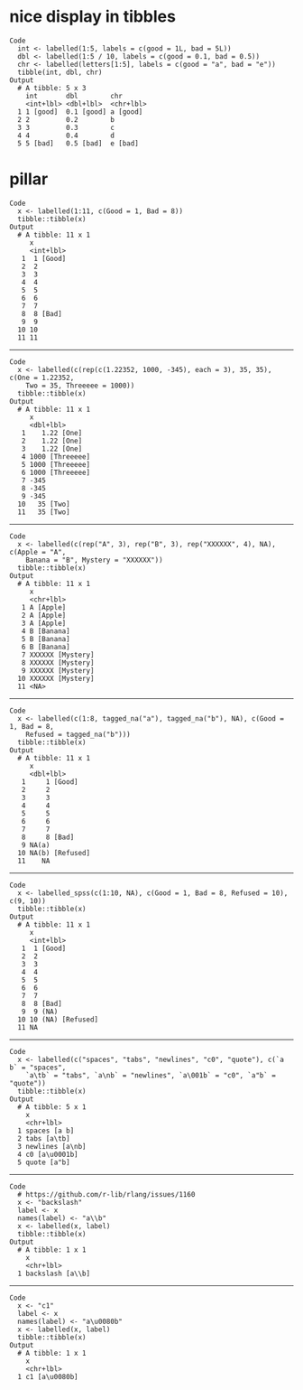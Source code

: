 # nice display in tibbles

    Code
      int <- labelled(1:5, labels = c(good = 1L, bad = 5L))
      dbl <- labelled(1:5 / 10, labels = c(good = 0.1, bad = 0.5))
      chr <- labelled(letters[1:5], labels = c(good = "a", bad = "e"))
      tibble(int, dbl, chr)
    Output
      # A tibble: 5 x 3
        int       dbl        chr      
        <int+lbl> <dbl+lbl>  <chr+lbl>
      1 1 [good]  0.1 [good] a [good] 
      2 2         0.2        b        
      3 3         0.3        c        
      4 4         0.4        d        
      5 5 [bad]   0.5 [bad]  e [bad]  

# pillar

    Code
      x <- labelled(1:11, c(Good = 1, Bad = 8))
      tibble::tibble(x)
    Output
      # A tibble: 11 x 1
         x        
         <int+lbl>
       1  1 [Good]
       2  2       
       3  3       
       4  4       
       5  5       
       6  6       
       7  7       
       8  8 [Bad] 
       9  9       
      10 10       
      11 11       

---

    Code
      x <- labelled(c(rep(c(1.22352, 1000, -345), each = 3), 35, 35), c(One = 1.22352,
        Two = 35, Threeeee = 1000))
      tibble::tibble(x)
    Output
      # A tibble: 11 x 1
         x              
         <dbl+lbl>      
       1    1.22 [One]  
       2    1.22 [One]  
       3    1.22 [One]  
       4 1000 [Threeeee]
       5 1000 [Threeeee]
       6 1000 [Threeeee]
       7 -345           
       8 -345           
       9 -345           
      10   35 [Two]     
      11   35 [Two]     

---

    Code
      x <- labelled(c(rep("A", 3), rep("B", 3), rep("XXXXXX", 4), NA), c(Apple = "A",
        Banana = "B", Mystery = "XXXXXX"))
      tibble::tibble(x)
    Output
      # A tibble: 11 x 1
         x               
         <chr+lbl>       
       1 A [Apple]       
       2 A [Apple]       
       3 A [Apple]       
       4 B [Banana]      
       5 B [Banana]      
       6 B [Banana]      
       7 XXXXXX [Mystery]
       8 XXXXXX [Mystery]
       9 XXXXXX [Mystery]
      10 XXXXXX [Mystery]
      11 <NA>            

---

    Code
      x <- labelled(c(1:8, tagged_na("a"), tagged_na("b"), NA), c(Good = 1, Bad = 8,
        Refused = tagged_na("b")))
      tibble::tibble(x)
    Output
      # A tibble: 11 x 1
         x              
         <dbl+lbl>      
       1     1 [Good]   
       2     2          
       3     3          
       4     4          
       5     5          
       6     6          
       7     7          
       8     8 [Bad]    
       9 NA(a)          
      10 NA(b) [Refused]
      11    NA          

---

    Code
      x <- labelled_spss(c(1:10, NA), c(Good = 1, Bad = 8, Refused = 10), c(9, 10))
      tibble::tibble(x)
    Output
      # A tibble: 11 x 1
         x                
         <int+lbl>        
       1  1 [Good]        
       2  2               
       3  3               
       4  4               
       5  5               
       6  6               
       7  7               
       8  8 [Bad]         
       9  9 (NA)          
      10 10 (NA) [Refused]
      11 NA               

---

    Code
      x <- labelled(c("spaces", "tabs", "newlines", "c0", "quote"), c(`a b` = "spaces",
        `a\tb` = "tabs", `a\nb` = "newlines", `a\001b` = "c0", `a"b` = "quote"))
      tibble::tibble(x)
    Output
      # A tibble: 5 x 1
        x              
        <chr+lbl>      
      1 spaces [a b]   
      2 tabs [a\tb]    
      3 newlines [a\nb]
      4 c0 [a\u0001b]  
      5 quote [a"b]    

---

    Code
      # https://github.com/r-lib/rlang/issues/1160
      x <- "backslash"
      label <- x
      names(label) <- "a\\b"
      x <- labelled(x, label)
      tibble::tibble(x)
    Output
      # A tibble: 1 x 1
        x               
        <chr+lbl>       
      1 backslash [a\\b]

---

    Code
      x <- "c1"
      label <- x
      names(label) <- "a\u0080b"
      x <- labelled(x, label)
      tibble::tibble(x)
    Output
      # A tibble: 1 x 1
        x            
        <chr+lbl>    
      1 c1 [a\u0080b]

